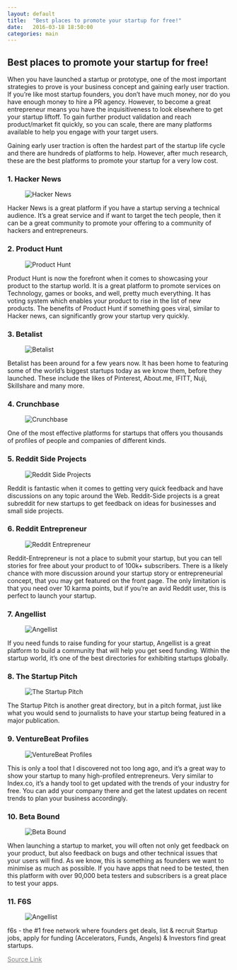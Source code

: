 ```yaml
---
layout: default
title:  "Best places to promote your startup for free!"
date:   2016-03-18 18:50:00
categories: main
---
```


<h2><span>Best places to promote your startup for free!</span></h2>

When you have launched a startup or prototype, one of the most important strategies to prove is your business concept and gaining early user traction. If you’re like most startup founders, you don’t have much money, nor do you have enough money to hire a PR agency. However, to become a great entrepreneur means you have the inquisitiveness to look elsewhere to get your startup liftoff. To gain further product validation and reach product/market fit quickly, so you can scale, there are many platforms available to help you engage with your target users.


Gaining early user traction is often the hardest part of the startup life cycle and there are hundreds of platforms to help. However, after much research, these are the best platforms to promote your startup for a very low cost.


<h3><span>1. Hacker News</span></h3>

<figure><img src="/images/sp1.jpg" title="Hacker News"></figure>


Hacker News is a great platform if you have a startup serving a technical audience. It’s a great service and if want to target the tech people, then it can be a great community to promote your offering to a community of hackers and entrepreneurs. 


<h3><span>2. Product Hunt</span></h3>

<figure><img src="/images/sp2.png" title="Product Hunt"></figure>

Product Hunt is now the forefront when it comes to showcasing your product to the startup world. It is a great platform to promote services on Technology, games or books, and well, pretty much everything. It has voting system which enables your product to rise in the list of new products. The benefits of Product Hunt if something goes viral, similar to Hacker news, can significantly grow your startup very quickly.


<h3><span>3. Betalist</span></h3>

<figure><img src="/images/sp3.png" title="Betalist"></figure>

Betalist has been around for a few years now. It has been home to featuring some of the world’s biggest startups today as we know them, before they launched. These include the likes of Pinterest, About.me, IFITT, Nuji, Skillshare and many more.

<h3><span>4. Crunchbase</span></h3>

<figure><img src="/images/sp4.png" title="Crunchbase"></figure>

One of the most effective platforms for startups that offers you thousands of profiles of people and companies of different kinds.



<h3><span>5. Reddit Side Projects</span></h3>

<figure><img src="/images/sp5.png" title="Reddit Side Projects"></figure>

Reddit is fantastic when it comes to getting very quick feedback and have discussions on any topic around the Web. Reddit-Side projects is a great subreddit for new startups to get feedback on ideas for businesses and small side projects. 


<h3><span>6. Reddit Entrepreneur</span></h3>

<figure><img src="/images/sp6.jpg" title="Reddit Entrepreneur"></figure>

Reddit-Entrepreneur is not a place to submit your startup, but you can tell stories for free about your product to of 100k+ subscribers. There is a likely chance with more discussion around your startup story or entrepreneurial concept, that you may get featured on the front page. The only limitation is that you need over 10 karma points, but if you’re an avid Reddit user, this is perfect to launch your startup.


<h3><span>7. Angellist</span></h3>

<figure><img src="/images/sp7.png" title="Angellist"></figure>

If you need funds to raise funding for your startup, Angellist is a great platform to build a community that will help you get seed funding. Within the startup world, it’s one of the best directories for exhibiting startups globally.

<h3><span>8. The Startup Pitch</span></h3>

<figure><img src="/images/sp8.png" title="The Startup Pitch"></figure>

The Startup Pitch is another great directory, but in a pitch format, just like what you would send to journalists to have your startup being featured in a major publication. 

<h3><span>9. VentureBeat Profiles</span></h3>

<figure><img src="/images/sp9.jpg" title="VentureBeat Profiles"></figure>

This is only a tool that I discovered not too long ago, and it’s a great way to show your startup to many high-profiled entrepreneurs. Very similar to Index.co, it’s a handy tool to get updated with the trends of your industry for free. You can add your company there and get the latest updates on recent trends to plan your business accordingly.

<h3><span>10. Beta Bound</span></h3>

<figure><img src="/images/sp10.png" title="Beta Bound"></figure>

When launching a startup to market, you will often not only get feedback on your product, but also feedback on bugs and other technical issues that your users will find. As we know, this is something as founders we want to minimise as much as possible. If you have apps that need to be tested, then this platform with over 90,000 beta testers and subscribers is a great place to test your apps.

<h3><span>11. F6S</span></h3>

<figure><img src="/images/sp11.png" title="Angellist"></figure>

f6s - the #1 free network where founders get deals, list & recruit Startup jobs, apply for funding (Accelerators, Funds, Angels) & Investors find great startups.


<a style="font-size:14px; color: gray;" href="http://www.ceo.com/flink/?lnk=http%3A%2F%2Fwww.entrepreneur.com%2Farticle%2F269745" target="_blank">Source Link </a>